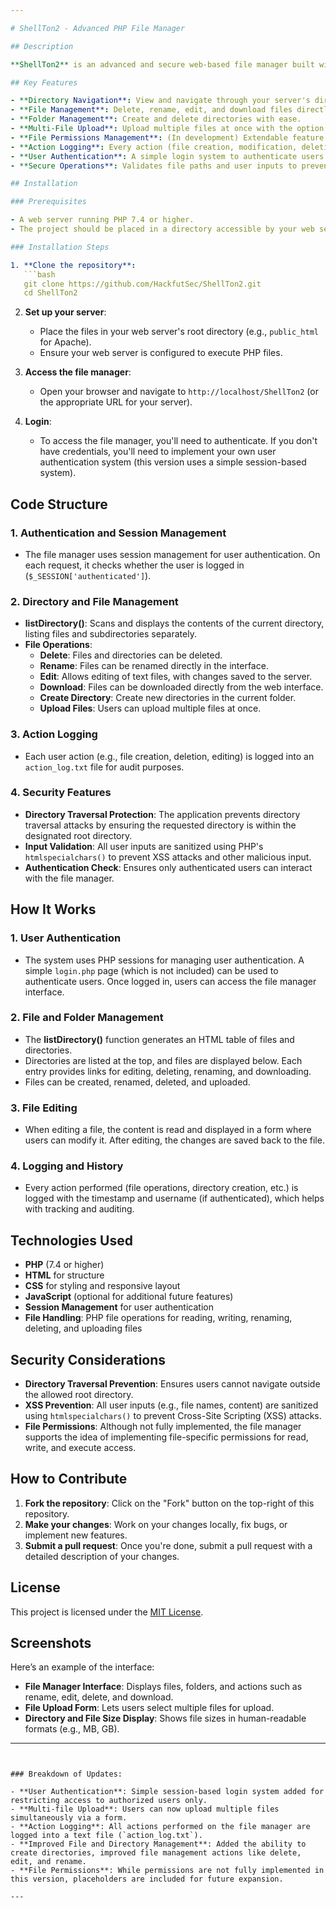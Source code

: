 ```yaml
---

# ShellTon2 - Advanced PHP File Manager

## Description

**ShellTon2** is an advanced and secure web-based file manager built with PHP, designed for seamless management of files and directories on your server. This project extends basic file management features with capabilities such as multi-file upload, directory creation, user authentication, and detailed logging of user actions. It provides a complete interface for managing files through a web browser, while keeping security and user-friendly navigation at the forefront.

## Key Features

- **Directory Navigation**: View and navigate through your server's directories.
- **File Management**: Delete, rename, edit, and download files directly from the web interface.
- **Folder Management**: Create and delete directories with ease.
- **Multi-File Upload**: Upload multiple files at once with the option to select files from your local system.
- **File Permissions Management**: (In development) Extendable feature for setting user-specific permissions.
- **Action Logging**: Every action (file creation, modification, deletion) is logged for auditing purposes.
- **User Authentication**: A simple login system to authenticate users and restrict access.
- **Secure Operations**: Validates file paths and user inputs to prevent security vulnerabilities like directory traversal and XSS attacks.

## Installation

### Prerequisites

- A web server running PHP 7.4 or higher.
- The project should be placed in a directory accessible by your web server.

### Installation Steps

1. **Clone the repository**:
   ```bash
   git clone https://github.com/HackfutSec/ShellTon2.git
   cd ShellTon2
   ```

2. **Set up your server**:
   - Place the files in your web server's root directory (e.g., `public_html` for Apache).
   - Ensure your web server is configured to execute PHP files.

3. **Access the file manager**:
   - Open your browser and navigate to `http://localhost/ShellTon2` (or the appropriate URL for your server).

4. **Login**:
   - To access the file manager, you'll need to authenticate. If you don't have credentials, you'll need to implement your own user authentication system (this version uses a simple session-based system).

## Code Structure

### 1. **Authentication and Session Management**
   - The file manager uses session management for user authentication. On each request, it checks whether the user is logged in (`$_SESSION['authenticated']`).

### 2. **Directory and File Management**
   - **listDirectory()**: Scans and displays the contents of the current directory, listing files and subdirectories separately.
   - **File Operations**: 
     - **Delete**: Files and directories can be deleted.
     - **Rename**: Files can be renamed directly in the interface.
     - **Edit**: Allows editing of text files, with changes saved to the server.
     - **Download**: Files can be downloaded directly from the web interface.
     - **Create Directory**: Create new directories in the current folder.
     - **Upload Files**: Users can upload multiple files at once.

### 3. **Action Logging**
   - Each user action (e.g., file creation, deletion, editing) is logged into an `action_log.txt` file for audit purposes.

### 4. **Security Features**
   - **Directory Traversal Protection**: The application prevents directory traversal attacks by ensuring the requested directory is within the designated root directory.
   - **Input Validation**: All user inputs are sanitized using PHP's `htmlspecialchars()` to prevent XSS attacks and other malicious input.
   - **Authentication Check**: Ensures only authenticated users can interact with the file manager.

## How It Works

### 1. **User Authentication**
   - The system uses PHP sessions for managing user authentication. A simple `login.php` page (which is not included) can be used to authenticate users. Once logged in, users can access the file manager interface.

### 2. **File and Folder Management**
   - The **listDirectory()** function generates an HTML table of files and directories.
   - Directories are listed at the top, and files are displayed below. Each entry provides links for editing, deleting, renaming, and downloading.
   - Files can be created, renamed, deleted, and uploaded.

### 3. **File Editing**
   - When editing a file, the content is read and displayed in a form where users can modify it. After editing, the changes are saved back to the file.

### 4. **Logging and History**
   - Every action performed (file operations, directory creation, etc.) is logged with the timestamp and username (if authenticated), which helps with tracking and auditing.

## Technologies Used

- **PHP** (7.4 or higher)
- **HTML** for structure
- **CSS** for styling and responsive layout
- **JavaScript** (optional for additional future features)
- **Session Management** for user authentication
- **File Handling**: PHP file operations for reading, writing, renaming, deleting, and uploading files

## Security Considerations

- **Directory Traversal Prevention**: Ensures users cannot navigate outside the allowed root directory.
- **XSS Prevention**: All user inputs (e.g., file names, content) are sanitized using `htmlspecialchars()` to prevent Cross-Site Scripting (XSS) attacks.
- **File Permissions**: Although not fully implemented, the file manager supports the idea of implementing file-specific permissions for read, write, and execute access.

## How to Contribute

1. **Fork the repository**: Click on the "Fork" button on the top-right of this repository.
2. **Make your changes**: Work on your changes locally, fix bugs, or implement new features.
3. **Submit a pull request**: Once you're done, submit a pull request with a detailed description of your changes.

## License

This project is licensed under the [MIT License](LICENSE).

## Screenshots

Here’s an example of the interface:

- **File Manager Interface**: Displays files, folders, and actions such as rename, edit, delete, and download.
- **File Upload Form**: Lets users select multiple files for upload.
- **Directory and File Size Display**: Shows file sizes in human-readable formats (e.g., MB, GB).

---
```


### Breakdown of Updates:

- **User Authentication**: Simple session-based login system added for restricting access to authorized users only.
- **Multi-file Upload**: Users can now upload multiple files simultaneously via a form.
- **Action Logging**: All actions performed on the file manager are logged into a text file (`action_log.txt`).
- **Improved File and Directory Management**: Added the ability to create directories, improved file management actions like delete, edit, and rename.
- **File Permissions**: While permissions are not fully implemented in this version, placeholders are included for future expansion.

---
